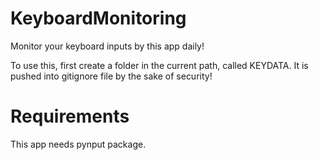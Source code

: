 # KeyboardMonitoring
Monitor your keyboard inputs by this app daily!

To use this, first create a folder in the current path, called KEYDATA.
It is pushed into gitignore file by the sake of security!

# Requirements
This app needs pynput package.
